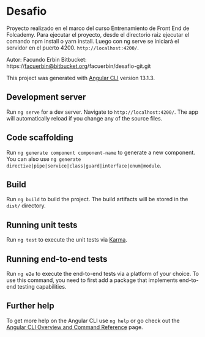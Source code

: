 # Desafio
Proyecto realizado en el marco del curso Entrenamiento de Front End de Folcademy.
Para ejecutar el proyecto, desde el directorio raiz ejecutar el comando npm install o yarn install. Luego con ng serve se iniciará el servidor en el puerto 4200. `http://localhost:4200/`.

Autor: Facundo Erbin
Bitbucket: https://facuerbin@bitbucket.org/facuerbin/desafio-git.git

This project was generated with [Angular CLI](https://github.com/angular/angular-cli) version 13.1.3.

## Development server

Run `ng serve` for a dev server. Navigate to `http://localhost:4200/`. The app will automatically reload if you change any of the source files.

## Code scaffolding

Run `ng generate component component-name` to generate a new component. You can also use `ng generate directive|pipe|service|class|guard|interface|enum|module`.

## Build

Run `ng build` to build the project. The build artifacts will be stored in the `dist/` directory.

## Running unit tests

Run `ng test` to execute the unit tests via [Karma](https://karma-runner.github.io).

## Running end-to-end tests

Run `ng e2e` to execute the end-to-end tests via a platform of your choice. To use this command, you need to first add a package that implements end-to-end testing capabilities.

## Further help

To get more help on the Angular CLI use `ng help` or go check out the [Angular CLI Overview and Command Reference](https://angular.io/cli) page.
